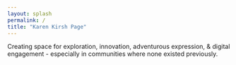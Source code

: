 ```yaml
---
layout: splash
permalink: /
title: "Karen Kirsh Page"
---
```

<article>
<div class="splash-words">
	<p>Creating space for exploration, innovation, adventurous expression, & digital engagement - especially in communities where none existed previously.</p>
</div>
</article>